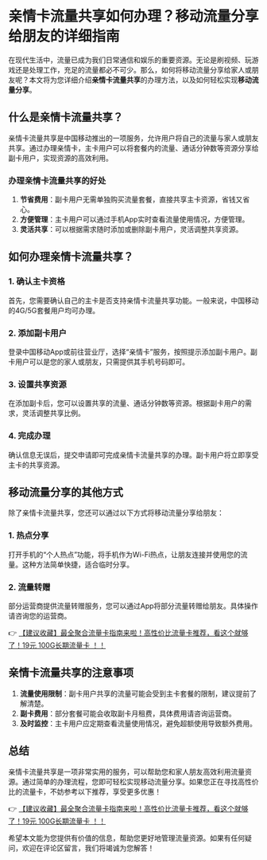 # 亲情卡流量共享如何办理？移动流量分享给朋友的详细指南

在现代生活中，流量已成为我们日常通信和娱乐的重要资源。无论是刷视频、玩游戏还是处理工作，充足的流量都必不可少。那么，如何将移动流量分享给家人或朋友呢？本文将为您详细介绍**亲情卡流量共享**的办理方法，以及如何轻松实现**移动流量分享**。

## 什么是亲情卡流量共享？

亲情卡流量共享是中国移动推出的一项服务，允许用户将自己的流量与家人或朋友共享。通过办理亲情卡，主卡用户可以将套餐内的流量、通话分钟数等资源分享给副卡用户，实现资源的高效利用。

### 办理亲情卡流量共享的好处
1. **节省费用**：副卡用户无需单独购买流量套餐，直接共享主卡资源，省钱又省心。
2. **方便管理**：主卡用户可以通过手机App实时查看流量使用情况，方便管理。
3. **灵活共享**：可以根据需求随时添加或删除副卡用户，灵活调整共享资源。

## 如何办理亲情卡流量共享？

### 1. 确认主卡资格
首先，您需要确认自己的主卡是否支持亲情卡流量共享功能。一般来说，中国移动的4G/5G套餐用户均可办理。

### 2. 添加副卡用户
登录中国移动App或前往营业厅，选择“亲情卡”服务，按照提示添加副卡用户。副卡用户可以是您的家人或朋友，只需提供其手机号码即可。

### 3. 设置共享资源
在添加副卡后，您可以设置共享的流量、通话分钟数等资源。根据副卡用户的需求，灵活调整共享比例。

### 4. 完成办理
确认信息无误后，提交申请即可完成亲情卡流量共享的办理。副卡用户将立即享受主卡的共享资源。

## 移动流量分享的其他方式

除了亲情卡流量共享，您还可以通过以下方式将移动流量分享给朋友：

### 1. 热点分享
打开手机的“个人热点”功能，将手机作为Wi-Fi热点，让朋友连接并使用您的流量。这种方法简单快捷，适合临时分享。

### 2. 流量转赠
部分运营商提供流量转赠服务，您可以通过App将部分流量转赠给朋友。具体操作请咨询您的运营商。

👉 [【建议收藏】最全聚合流量卡指南来啦！高性价比流量卡推荐，看这个就够了！19元 100G长期流量卡 ！！](https://bit.ly/Liuliangka)

## 亲情卡流量共享的注意事项

1. **流量使用限制**：副卡用户共享的流量可能会受到主卡套餐的限制，建议提前了解清楚。
2. **副卡费用**：部分套餐可能会收取副卡月租费，具体费用请咨询运营商。
3. **及时监控**：主卡用户应定期查看流量使用情况，避免超额使用导致额外费用。

## 总结

亲情卡流量共享是一项非常实用的服务，可以帮助您和家人朋友高效利用流量资源。通过简单的办理流程，您即可轻松实现移动流量分享。如果您正在寻找高性价比的流量卡，不妨参考以下推荐，享受更多优惠！

👉 [【建议收藏】最全聚合流量卡指南来啦！高性价比流量卡推荐，看这个就够了！19元 100G长期流量卡 ！！](https://bit.ly/Liuliangka)

希望本文能为您提供有价值的信息，帮助您更好地管理流量资源。如果有任何疑问，欢迎在评论区留言，我们将竭诚为您解答！